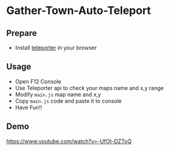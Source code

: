 # Gather-Town-Auto-Teleport

## Prepare
- Install [teleporter](https://github.com/michmich112/teleporter) in your browser

## Usage
- Open F12 Console
- Use Teleporter api to check your maps name and x,y range
- Modify `main.js` map name and x,y 
- Copy `main.js` code and paste it to console
- Have Fun!!

## Demo
https://www.youtube.com/watch?v=-UfOt-DZToQ



